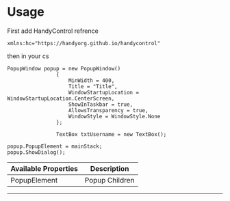 # Usage
First add HandyControl refrence
```
xmlns:hc="https://handyorg.github.io/handycontrol"
```
then in your cs
```
PopupWindow popup = new PopupWindow()
                {
                    MinWidth = 400,
                    Title = "Title",
                    WindowStartupLocation = WindowStartupLocation.CenterScreen,
                    ShowInTaskbar = true,
                    AllowsTransparency = true,
                    WindowStyle = WindowStyle.None
                };

                TextBox txtUsername = new TextBox();

popup.PopupElement = mainStack;
popup.ShowDialog();
```

| **Available Properti**es | **Description**                                              |
| ------------------------ | ------------------------------------------------------------ |
| PopupElement | Popup Children |

***